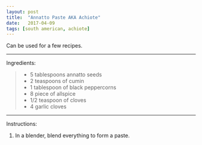 ```yaml
---
layout: post
title:  "Annatto Paste AKA Achiote"
date:   2017-04-09
tags: [south american, achiote]
---
```


Can be used for a few recipes.

---

Ingredients:

>  * 5 tablespoons annatto seeds
>  * 2 teaspoons of cumin
>  * 1 tablespoon of black peppercorns
>  * 8 piece of allspice
>  * 1/2 teaspoon of cloves
>  * 4 garlic cloves

---

Instructions:

1. In a blender, blend everything to form a paste.

